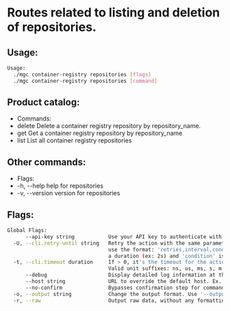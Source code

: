 # Routes related to listing and deletion of repositories.

## Usage:
```bash
Usage:
  ./mgc container-registry repositories [flags]
  ./mgc container-registry repositories [command]
```

## Product catalog:
- Commands:
- delete      Delete a container registry repository by repository_name.
- get         Get a container registry repository by repository_name
- list        List all container registry repositories

## Other commands:
- Flags:
- -h, --help      help for repositories
- -v, --version   version for repositories

## Flags:
```bash
Global Flags:
      --api-key string           Use your API key to authenticate with the API
  -U, --cli.retry-until string   Retry the action with the same parameters until the given condition is met. The flag parameters
                                 use the format: 'retries,interval,condition', where 'retries' is a positive integer, 'interval' is
                                 a duration (ex: 2s) and 'condition' is a 'engine=value' pair such as "jsonpath=expression"
  -t, --cli.timeout duration     If > 0, it's the timeout for the action execution. It's specified as numbers and unit suffix.
                                 Valid unit suffixes: ns, us, ms, s, m and h. Examples: 300ms, 1m30s
      --debug                    Display detailed log information at the debug level
      --host string              URL to override the default host. Ex. https://api.magalu.com.br or http://localhost/v1/route
      --no-confirm               Bypasses confirmation step for commands that ask a confirmation from the user
  -o, --output string            Change the output format. Use '--output=help' to know more details.
  -r, --raw                      Output raw data, without any formatting or coloring
```


